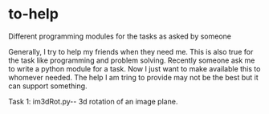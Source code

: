 # to-help
Different programming modules for the tasks as asked by someone



Generally, I try to help my friends when they need me. This is also true for the task like programming and problem solving.
Recently someone ask me to write a python module for a task. Now I just want to make available this to whomever needed. The help I am tring to provide may not be the best but it can support something. 



Task 1: im3dRot.py-- 3d rotation of an image plane.
         
